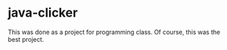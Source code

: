 # java-clicker
This was done as a project for programming class.
Of course, this was the best project.

